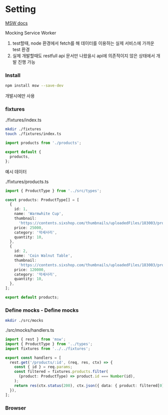 # Setting

[MSW docs](https://mswjs.io/docs/getting-started/install)



Mocking Service Worker

1. test할때, node 환경에서 fetch를 해 데이터를 이용하는 실제 서비스에 가까운 test 환경
2. 실제 개발할때도 restfull api 문서만 나왔을시 api에 의존적이지 않은 상태에서 개발 진행  가능

### Install

```bash
npm install msw --save-dev
```

개발시에만 사용



### fixtures

./fixtures/index.ts

```bash
mkdir ./fixtures
touch ./fixtures/index.ts
```

```typescript
import products from './products';

export default {
  products,
};
```



예시 데이터

./fixtures/products.ts

```typescript
import { ProductType } from '../src/types';

const products: ProductType[] = [
  {
    id: 1,
    name: 'Warmwhite Cup',
    thumbnail:
      'https://contents.sixshop.com/thumbnails/uploadedFiles/183003/product/image_1634831270597_1000.jpg',
    price: 25000,
    category: '악세사리',
    quantity: 10,
  },
  {
    id: 2,
    name: 'Coin Walnut Table',
    thumbnail:
      'https://contents.sixshop.com/thumbnails/uploadedFiles/183003/product/image_1634415880172_1000.png',
    price: 120000,
    category: '악세사리',
    quantity: 10,
  },
];

export default products;
```



### Define mocks - Define mocks

```bash
mkdir ./src/mocks
```

./src/mocks/handlers.ts

```typescript
import { rest } from 'msw';
import { ProductType } from '../types';
import fixtures from '../../fixtures';

export const handlers = [
  rest.get('/products/:id', (req, res, ctx) => {
    const { id } = req.params;
    const filtered = fixtures.products.filter(
      (product: ProductType) => product.id === Number(id),
    );
    return res(ctx.status(200), ctx.json({ data: { product: filtered[0] } }));
  }),
];
```



### Browser



